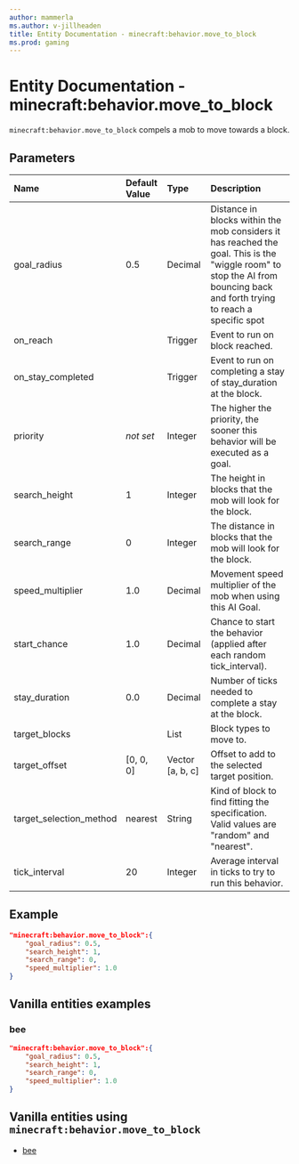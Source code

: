```yaml
---
author: mammerla
ms.author: v-jillheaden
title: Entity Documentation - minecraft:behavior.move_to_block
ms.prod: gaming
---
```


# Entity Documentation - minecraft:behavior.move_to_block

`minecraft:behavior.move_to_block` compels a mob to move towards a block.

## Parameters

|Name |Default Value  |Type  |Description  |
|:----------|:----------|:----------|:----------|
| goal_radius| 0.5| Decimal| Distance in blocks within the mob considers it has reached the goal. This is the "wiggle room" to stop the AI from bouncing back and forth trying to reach a specific spot |
| on_reach| |Trigger|  Event to run on block reached. |
| on_stay_completed| | Trigger| Event to run on completing a stay of stay_duration at the block. |
| priority|*not set*|Integer|The higher the priority, the sooner this behavior will be executed as a goal.|
| search_height| 1| Integer| The height in blocks that the mob will look for the block. |
| search_range| 0| Integer| The distance in blocks that the mob will look for the block. |
| speed_multiplier| 1.0| Decimal| Movement speed multiplier of the mob when using this AI Goal. |
| start_chance| 1.0| Decimal| Chance to start the behavior (applied after each random tick_interval). |
| stay_duration| 0.0| Decimal| Number of ticks needed to complete a stay at the block. |
| target_blocks| | List| Block types to move to. |
| target_offset| [0, 0, 0]| Vector [a, b, c]| Offset to add to the selected target position. |
| target_selection_method| nearest| String| Kind of block to find fitting the specification. Valid values are "random" and "nearest". |
| tick_interval| 20| Integer| Average interval in ticks to try to run this behavior. |

## Example

```json
"minecraft:behavior.move_to_block":{
    "goal_radius": 0.5,
    "search_height": 1,
    "search_range": 0,
    "speed_multiplier": 1.0
}
```
## Vanilla entities examples

### bee

```json
"minecraft:behavior.move_to_block":{
    "goal_radius": 0.5,
    "search_height": 1,
    "search_range": 0,
    "speed_multiplier": 1.0
}
```

## Vanilla entities using `minecraft:behavior.move_to_block`

- [bee](../../../../Source/VanillaBehaviorPack_Snippets/entities/bee.md)
